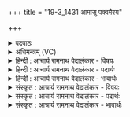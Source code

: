 +++
title = "19-3_1431 आमासु पक्वमैरय"

+++
<details><summary>पदपाठः</summary>

आ꣣मा꣡सु꣢। प꣣क्व꣢म्। ऐ꣡र꣢꣯यः। आ। सू꣡र्य꣢꣯म्। रो꣣हयः। दिवि꣢। घ꣣र्म꣢म्। न। सा꣡म꣢꣯न्। त꣣पता। सुवृक्ति꣡भिः꣢। सु꣣। वृक्ति꣡भिः꣢। जु꣡ष्ट꣢꣯म्। गि꣡र्व꣢꣯णसे। गिः। व꣣नसे। बृहत्। १४३१।
</details>

<details><summary>अधिमन्त्रम् (VC)</summary>

- इन्द्रः
- नृमेधपुरुमेधावाङ्गिरसौ
- अनुष्टुप्
- गान्धारः
</details>

<details><summary>हिन्दी : आचार्य रामनाथ वेदालंकार - विषयः</summary>

अगले मन्त्र में उपास्य-उपासक का विषय है।
</details>

<details><summary>हिन्दी : आचार्य रामनाथ वेदालंकार - पदार्थः</summary>

पदार्थान्वय -  हे इन्द्र जगदीश्वर ! आपने (आमासु) अपरिपक्व ओषधियों में (पक्वम्) पका फल, अथवा (आमासु) अपरिपक्व गायों में (पक्वम्) पका दूध (ऐरयः) प्रेरित किया है, (दिवि) आकाश में (सूर्यम्) सूर्य को (आरोहयः) चढ़ाया है। हे मनुष्यो ! तुम (गिर्वणसे) वाणियों से संभजनीय इन्द्र जगदीश्वर के लिए (जुष्टम्) प्रिय (बृहत्) महान् (सामन्) स्तोत्र को (घर्मम् न) अग्नि के समान (तपत) परिपक्व और प्रकाशित करो ॥३॥ यहाँ उपमालङ्कार है ॥३॥
</details>

<details><summary>हिन्दी : आचार्य रामनाथ वेदालंकार - भावार्थः</summary>

भावार्थ -  तपस्या से पका हुआ ही स्तोत्र परमात्मा के चित्त को आकृष्ट करता है और फलदायक होता है ॥३॥
</details>

<details><summary>संस्कृत : आचार्य रामनाथ वेदालंकार - विषयः</summary>

अथोपास्योपासकविषयमाह।
</details>

<details><summary>संस्कृत : आचार्य रामनाथ वेदालंकार - पदार्थः</summary>

पदार्थान्वय -  हे इन्द्र जगदीश्वर ! त्वम् (आमासु) अपरिपक्वासु ओषधीषु (पक्वम्) परिपक्वं फलम्, यद्वा (आमासु) अपरिपक्वासु गोषु (पक्वम्) परिपक्वं दुग्धम् (ऐरयः) प्रेरितवानसि, (दिवि) आकाशे (सूर्यम्) आदित्यम् (आ रोहयः) आरोहितवानसि। हे मनुष्याः ! यूयम् (सुवृक्तिभिः) शोभनाभिः यमनियमादिक्रियाभिः (गिर्वणसे) गीर्भिः संभजनीयाय इन्द्राय जगदीश्वराय। [गिर्वणा देवो भवति गीर्भिरेनं वनयन्ति। निरु० ६।१४।] (जुष्टम्) प्रियम् (बृहत्) महत् (सामन्) स्तोत्रम् [अत्र ‘सुपां सुलुक्०’ अ० ७।१।३९ इति विभक्तेर्लुक्।] (घर्मम् न) अग्निमिव (तपत) परिपक्वं कुरुत प्रकाशयत वा ॥३॥ अत्रोपमालङ्कारः ॥३॥
</details>

<details><summary>संस्कृत : आचार्य रामनाथ वेदालंकार - भावार्थः</summary>

भावार्थ -  तपस्यया परिपक्वमेव स्तोत्रं परमात्मनश्चित्तमाकर्षति फलदायि च जायते ॥३॥
</details>